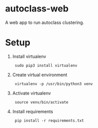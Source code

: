 # autoclass-web

A web app to run autoclass clustering.

# Setup


1. Install virtualenv

        sudo pip3 install virtualenv

2. Create virtual environment

        virtualenv -p /usr/bin/python3 venv

3. Activate virtualenv

        source venv/bin/activate

4. Install requirements

        pip install -r requirements.txt